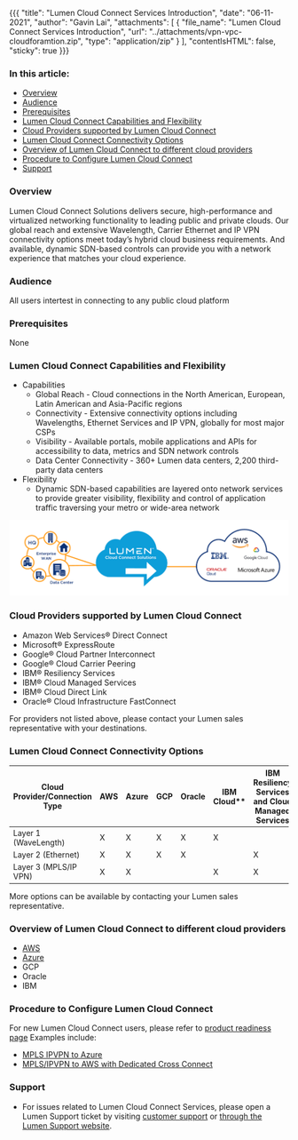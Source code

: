 {{{
  "title": "Lumen Cloud Connect Services Introduction",
  "date": "06-11-2021",
  "author": "Gavin Lai",
  "attachments": [
  {
    "file_name": "Lumen Cloud Connect Services Introduction",
    "url": "../attachments/vpn-vpc-cloudforamtion.zip",
    "type": "application/zip"
  }
  ],
  "contentIsHTML": false,
  "sticky": true
}}}

### In this article:

* [Overview](#overview)
* [Audience](#audience)
* [Prerequisites](#prerequisites)
* [Lumen Cloud Connect Capabilities and Flexibility](#lumen-cloudconnect-capabilities-flexibility)
* [Cloud Providers supported by Lumen Cloud Connect](#cloud-providers-supported-by-lumnen-cloud-cloudconnect)
* [Lumen Cloud Connect Connectivity Options](#lumen-cloud-connect-connectivity-options)
* [Overview of Lumen Cloud Connect to different cloud providers](#overview-of-lumen-cloud-connect-to-different-cloud-providers)
* [Procedure to Configure Lumen Cloud Connect](#procedure-to-configure-lumen-cloud-connect)
* [Support](#support)

### Overview
Lumen Cloud Connect Solutions delivers secure, high-performance and virtualized networking functionality to leading public and private clouds. Our global reach and extensive Wavelength, Carrier Ethernet and IP VPN connectivity options meet today’s hybrid cloud business requirements. And available, dynamic SDN-based controls can provide you with a network experience that matches your cloud experience.

### Audience

All users intertest in connecting to any public cloud platform

### Prerequisites

None

### Lumen Cloud Connect Capabilities and Flexibility
* Capabilities
  * Global Reach - Cloud connections in the North American, European, Latin American and Asia-Pacific regions
  * Connectivity - Extensive connectivity options including Wavelengths, Ethernet Services and IP VPN, globally for most major CSPs
  * Visibility - Available portals, mobile applications and APIs for accessibility to data, metrics and SDN network controls
  * Data Center Connectivity - 360+ Lumen data centers, 2,200 third-party data centers
* Flexibility
  * Dynamic SDN-based capabilities are layered onto network services to provide greater visibility, flexibility and control of application traffic traversing your metro or wide-area network

![lumen-cloud-coneect](../../images/network/cloudconnect/cloud-connect.png)

### Cloud Providers supported by Lumen Cloud Connect

* Amazon Web Services® Direct Connect
* Microsoft® ExpressRoute
* Google® Cloud Partner Interconnect
* Google® Cloud Carrier Peering
* IBM® Resiliency Services
* IBM® Cloud Managed Services
* IBM® Cloud Direct Link
* Oracle® Cloud Infrastructure FastConnect

For providers not listed above, please contact your Lumen sales representative with your destinations.

### Lumen Cloud Connect Connectivity Options
**Cloud Provider/Connection Type**|**AWS**|**Azure**|**GCP**|**Oracle**|IBM Cloud**|**IBM Resiliency Services and Cloud Managed Services**
-------------|-------------|-------------|-------------|-------------|-------------|-------------
Layer 1 (WaveLength)|X|X|X|X|X|
Layer 2 (Ethernet)|X|X|X|X| |X
Layer 3 (MPLS/IP VPN)|X|X| | |X|X

More options can be available by contacting your Lumen sales representative.

### Overview of Lumen Cloud Connect to different cloud providers

* [AWS](lumen-cloud-connect-what-is-directconnect.md)
* [Azure](lumen-cloud-connect-what-is-expressroute.md)
* GCP
* Oracle
* IBM

### Procedure to Configure Lumen Cloud Connect

For new Lumen Cloud Connect users, please refer to [product readiness page](//www.lumen.com/help/en-us/readiness/products.html)
Examples include:
* [MPLS IPVPN to Azure](lumen-cloud-connect-mpls-azure-arm.md)
* [MPLS/IPVPN to AWS with Dedicated Cross Connect](lumen-cloud-connect-mpls-aws.md)

### Support

* For issues related to Lumen Cloud Connect Services, please open a Lumen Support ticket by visiting [customer support](//www.lumen.com/en-us/contact-us-support.html) or [through the Lumen Support website](//www.lumen.com/help/en-us/home.html).
